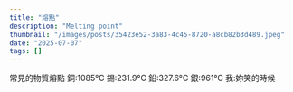 ```yaml
---
title: "熔點"
description: "Melting point"
thumbnail: "/images/posts/35423e52-3a83-4c45-8720-a8cb82b3d489.jpeg"
date: "2025-07-07"
tags: []
---
```


常見的物質熔點
銅:1085°C
錫:231.9°C
鉛:327.6°C
銀:961°C
我:妳笑的時候

